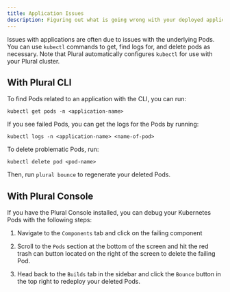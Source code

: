 ```yaml
---
title: Application Issues
description: Figuring out what is going wrong with your deployed applications.
---
```


Issues with applications are often due to issues with the underlying Pods. You can use `kubectl` commands to get, find logs for, and delete pods as necessary. Note that Plural automatically configures `kubectl` for use with your Plural cluster.

## With Plural CLI

To find Pods related to an application with the CLI, you can run:

```
kubectl get pods -n <application-name>
```

If you see failed Pods, you can get the logs for the Pods by running:

```
kubectl logs -n <application-name> <name-of-pod>
```

To delete problematic Pods, run:

```
kubectl delete pod <pod-name>
```

Then, run `plural bounce` to regenerate your deleted Pods.

## With Plural Console 

If you have the Plural Console installed, you can debug your Kubernetes Pods with the following steps:

1. Navigate to the `Components` tab and click on the failing component
   
2. Scroll to the `Pods` section at the bottom of the screen and hit the red trash can button located on the right of the screen to delete the failing Pod.

3. Head back to the `Builds` tab in the sidebar and click the `Bounce` button in the top right to redeploy your deleted Pods.